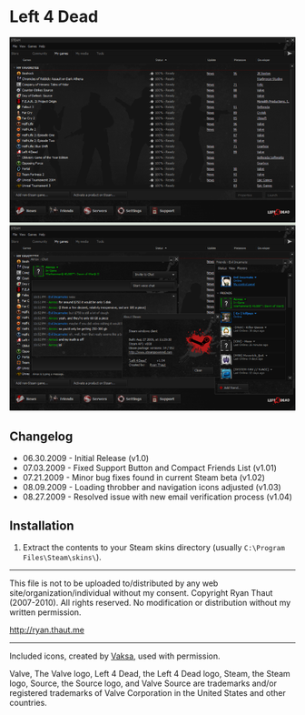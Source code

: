 # Left 4 Dead

![Preview](Preview.png?raw=true)

## Changelog

- 06.30.2009 - Initial Release (v1.0)
- 07.03.2009 - Fixed Support Button and Compact Friends List (v1.01)
- 07.21.2009 - Minor bug fixes found in current Steam beta (v1.02)
- 08.09.2009 - Loading throbber and navigation icons adjusted (v1.03)
- 08.27.2009 - Resolved issue with new email verification process (v1.04)

## Installation

1. Extract the contents to your Steam skins directory (usually `C:\Program Files\Steam\skins\`).

- - -

This file is not to be uploaded to/distributed by any web site/organization/individual without my consent.
Copyright Ryan Thaut (2007-2010). All rights reserved. No modification or distribution without my written permission.

<http://ryan.thaut.me>

- - -

Included icons, created by [Vaksa](http://vaksa.deviantart.com), used with permission.

Valve, The Valve logo, Left 4 Dead, the Left 4 Dead logo, Steam, the Steam logo, Source, the Source logo, and Valve Source are trademarks and/or registered trademarks of Valve Corporation in the United States and other countries.
